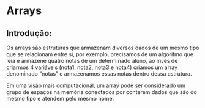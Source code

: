 # Arrays

## Introdução:
Os arrays são estruturas que armazenam diversos dados de um mesmo tipo que se relacionam entre si, por exemplo, precisamos de um algoritmo que leia e armazene quatro notas de um determinado aluno, ao invés de criarmos 4 variáveis (nota1, nota2, nota3 e nota4) criamos um array denominado “notas” e armazenamos essas notas dentro dessa estrutura.

Em uma visão mais computacional, um array pode ser considerado um grupo de espaços na memória conectados por conterem dados que são do mesmo tipo e atendem pelo mesmo nome.